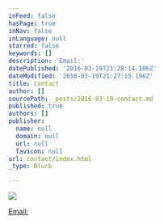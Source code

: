 ```yaml
---
inFeed: false
hasPage: true
inNav: false
inLanguage: null
starred: false
keywords: []
description: 'Email:'
datePublished: '2016-03-19T21:28:14.106Z'
dateModified: '2016-03-19T21:27:15.196Z'
title: Contact
author: []
sourcePath: _posts/2016-03-19-contact.md
published: true
authors: []
publisher:
  name: null
  domain: null
  url: null
  favicon: null
url: contact/index.html
_type: Blurb

---
```

![](https://the-grid-user-content.s3-us-west-2.amazonaws.com/23ad9d95-073e-4264-9189-0b6cdcaa7643.jpg)

[Email:][0]

[0]: mdsnowden@eircom.net